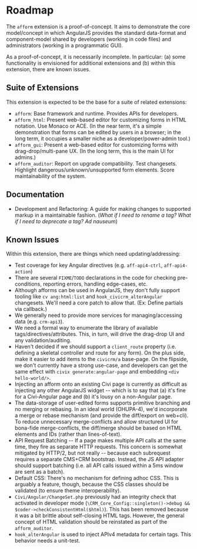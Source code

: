 # Roadmap

The `afform` extension is a proof-of-concept.  It aims to demonstrate the core model/concept in which AngularJS
provides the standard data-format and component-model shared by developers (working in code files) and administrators
(working in a programmatic GUI).

As a proof-of-concept, it is necessarily incomplete.  In particular: (a) some functionality is envisioned for
additional extensions and (b) within this extension, there are known issues.

## Suite of Extensions

This extension is expected to be the base for a suite of related extensions:

* `afform`: Base framework and runtime. Provides APIs for developers.
* `afform_html`: Present web-based editor for customizing forms in HTML notation. Use Monaco or ACE.
  (In the near term, it's a simple demonstration that forms can be edited by users in a browser; in the
  long term, it occupies a smaller niche as a developer/power-admin tool.)
* `afform_gui`: Present a web-based editor for customizing forms with drag-drop/multi-pane UX.
  (In the long term, this is the main UI for admins.)
* `afform_auditor`: Report on upgrade compatibility. Test changesets. Highlight dangerous/unknown/unsupported form elements.
   Score maintainability of the system.

## Documentation

* Development and Refactoring: A guide for making changes to supported markup in a maintainable fashion.
  (*What if I need to rename a tag? What if I need to deprecate a tag? Ad nauseum*)

## Known Issues

Within this extension, there are things which need updating/addressing:

* Test coverage for key Angular directives (e.g. `aff-api4-ctrl`, `aff-api4-action`)
* There are several `FIXME`/`TODO` declarations in the code for checking pre-conditions, reporting errors, handling edge-cases, etc.
* Although afforms can be used in AngularJS, they don't fully support tooling like `cv ang:html:list`
  and `hook_civicrm_alterAngular` changesets. We'll need a core patch to allow that. (Ex: Define partials via callback.)
* We generally need to provide more services for managing/accessing data (e.g. `crm-api3`).
* We need a formal way to enumerate the library of available tags/directives/attributes. This, in turn, will drive the
  drag-drop UI and any validation/auditing.
* Haven't decided if we should support a `client_route` property (i.e. defining a skeletal controller and route for any form).
  On the plus side, make it easier to add items to the `civicrm/a` base-page. On the flipside, we don't currently have
  a strong use-case, and developers can get the same effect with `civix generate:angular-page` and embedding `<div hello-world/>`.
* Injecting an afform onto an existing Civi page is currently as difficult as injecting any other AngularJS widget --
  which is to say that (a) it's fine for a Civi-Angular page and (b) it's lousy on a non-Angular page.
* The data-storage of user-edited forms supports primitive branching and no merging or rebasing.  In an ideal world
  (OHUPA-4), we'd incorporate a merge or rebase mechanism (and provide the diff/export on web+cli).  To reduce unnecessary
  merge-conflicts and allow structured UI for bona-fide merge-conflicts, the diff/merge should be based on HTML elements and
  IDs (rather than lines-of-text).
* API Request Batching -- If a page makes multiple API calls at the same time, they fire as separate HTTP requests. This concern is somewhat
  mitigated by HTTP/2, but not really -- because each subrequest requires a separate CMS+CRM bootstrap. Instead, the JS API adapter should
  support batching (i.e. all API calls issued within a 5ms window are sent as a batch).
* Default CSS: There's no mechanism for defining adhoc CSS. This is arguably a feature, though, because the CSS classes
  should be validated (to ensure theme interoperability).
* `Civi/Angular/ChangeSet.php` previously had an integrity check that activated in developer mode
  (`\CRM_Core_Config::singleton()->debug && $coder->checkConsistentHtml($html)`). This has been removed because it was a bit brittle
  about self-closing HTML tags. However, the general concept of HTML validation should be reinstated as part of the `afform_auditor`.
* `hook_alterAngular` is used to inject APIv4 metadata for certain tags. This behavior needs a unit-test.
